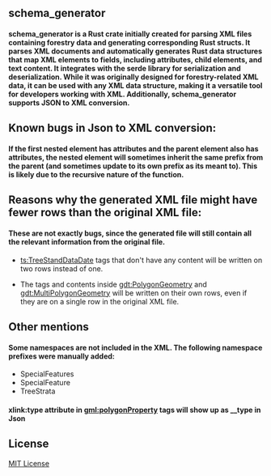 ## schema_generator

#### schema_generator is a Rust crate initially created for parsing XML files containing forestry data and generating corresponding Rust structs. It parses XML documents and automatically generates Rust data structures that map XML elements to fields, including attributes, child elements, and text content. It integrates with the serde library for serialization and deserialization. While it was originally designed for forestry-related XML data, it can be used with any XML data structure, making it a versatile tool for developers working with XML. Additionally, schema_generator supports JSON to XML conversion.

## Known bugs in Json to XML conversion:

#### If the first nested element has attributes and the parent element also has attributes, the nested element will sometimes inherit the same prefix from the parent (and sometimes update to its own prefix as its meant to). This is likely due to the recursive nature of the function.

## Reasons why the generated XML file might have fewer rows than the original XML file:

#### These are not exactly bugs, since the generated file will still contain all the relevant information from the original file.

- <ts:TreeStandDataDate> tags that don't have any content will be written on two rows instead of one.

- The tags and contents inside <gdt:PolygonGeometry> and <gdt:MultiPolygonGeometry> will be written on their own rows, even if they are on a single row in the original XML file.

## Other mentions

#### Some namespaces are not included in the XML. The following namespace prefixes were manually added:
- SpecialFeatures
- SpecialFeature
- TreeStrata

#### xlink:type attribute in <gml:polygonProperty> tags will show up as __type in Json

## License

[MIT License](LICENSE)